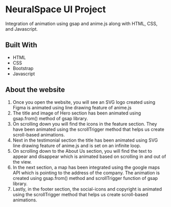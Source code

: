 # NeuralSpace UI Project
Integration of animation using gsap and anime.js along with HTML, CSS, and Javascript.

## Built With
* HTML
* CSS
* Bootstrap
* Javascript

## About the website
1. Once you open the website, you will see an SVG logo created using Figma is animated using line drawing feature of anime.js
2. The title and image of Hero section has been animated using gsap.from() method of gsap library.
3. On scrolling down you will find the icons in the feature section. They have been animated using the scrollTrigger method that helps us create scroll-based animations.
4. Next in the testimonial section the title has been animated using SVG line drawing feature of anime.js and is set on an infinite loop.
5. On scrolling down to the About Us section, you will find the text to appear and disappear which is animated based on scrolling in and out of the view.
6. In the next section, a map has been integrated using the google maps API which is pointing to the address of the company. The animation is created using gsap.from() method and scrollTrigger function of gsap library.
7. Lastly, in the footer section, the social-icons and copyright is animated using the scrollTrigger method that helps us create scroll-based animations.
